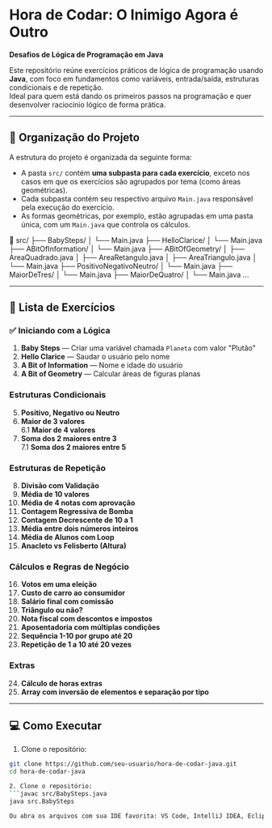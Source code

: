 #  Hora de Codar: O Inimigo Agora é Outro

**Desafios de Lógica de Programação em Java**

Este repositório reúne exercícios práticos de lógica de programação usando **Java**, com foco em fundamentos como variáveis, entrada/saída, estruturas condicionais e de repetição.  
Ideal para quem está dando os primeiros passos na programação e quer desenvolver raciocínio lógico de forma prática.

---

## 📂 Organização do Projeto

A estrutura do projeto é organizada da seguinte forma:

- A pasta `src/` contém **uma subpasta para cada exercício**, exceto nos casos em que os exercícios são agrupados por tema (como áreas geométricas).
- Cada subpasta contém seu respectivo arquivo `Main.java` responsável pela execução do exercício.
- As formas geométricas, por exemplo, estão agrupadas em uma pasta única, com um `Main.java` que controla os cálculos.
  
📁 src/
├── BabySteps/
│ └── Main.java
├── HelloClarice/
│ └── Main.java
├── ABitOfInformation/
│ └── Main.java
├── ABitOfGeometry/
│ ├── AreaQuadrado.java
│ ├── AreaRetangulo.java
│ ├── AreaTriangulo.java
│ └── Main.java
├── PositivoNegativoNeutro/
│ └── Main.java
├── MaiorDeTres/
│ └── Main.java
├── MaiorDeQuatro/
│ └── Main.java
...



---

## 🧠 Lista de Exercícios





### ✅ Iniciando com a Lógica

1. **Baby Steps** — Criar uma variável chamada `Planeta` com valor "Plutão"  
2. **Hello Clarice** — Saudar o usuário pelo nome  
3. **A Bit of Information** — Nome e idade do usuário  
4. **A Bit of Geometry** — Calcular áreas de figuras planas




###  Estruturas Condicionais

5. **Positivo, Negativo ou Neutro**  
6. **Maior de 3 valores**  
6.1 **Maior de 4 valores**  
7. **Soma dos 2 maiores entre 3**  
7.1 **Soma dos 2 maiores entre 5**




###  Estruturas de Repetição

8. **Divisão com Validação**  
9. **Média de 10 valores**  
10. **Média de 4 notas com aprovação**  
11. **Contagem Regressiva de Bomba**  
12. **Contagem Decrescente de 10 a 1**  
13. **Média entre dois números inteiros**  
14. **Média de Alunos com Loop**  
15. **Anacleto vs Felisberto (Altura)**





###  Cálculos e Regras de Negócio

16. **Votos em uma eleição**  
17. **Custo de carro ao consumidor**  
18. **Salário final com comissão**  
19. **Triângulo ou não?**  
20. **Nota fiscal com descontos e impostos**  
21. **Aposentadoria com múltiplas condições**  
22. **Sequência 1-10 por grupo até 20**  
23. **Repetição de 1 a 10 até 20 vezes**




###  Extras

24. **Cálculo de horas extras**  
25. **Array com inversão de elementos e separação por tipo**

---


## 💻 Como Executar


1. Clone o repositório:
```bash
git clone https://github.com/seu-usuario/hora-de-codar-java.git
cd hora-de-codar-java

2. Clone o repositório:
```javac src/BabySteps.java
java src.BabySteps

Ou abra os arquivos com sua IDE favorita: VS Code, IntelliJ IDEA, Eclipse, etc.

